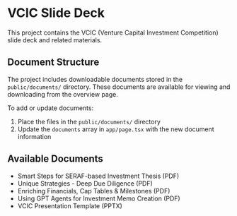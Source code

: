 # VCIC Slide Deck

This project contains the VCIC (Venture Capital Investment Competition) slide deck and related materials.

## Document Structure

The project includes downloadable documents stored in the `public/documents/` directory. These documents are available for viewing and downloading from the overview page.

To add or update documents:

1. Place the files in the `public/documents/` directory
2. Update the `documents` array in `app/page.tsx` with the new document information

## Available Documents

- Smart Steps for SERAF-based Investment Thesis (PDF)
- Unique Strategies - Deep Due Diligence (PDF)
- Enriching Financials, Cap Tables & Milestones (PDF)
- Using GPT Agents for Investment Memo Creation (PDF)
- VCIC Presentation Template (PPTX)

